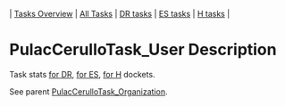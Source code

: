 | [Tasks Overview](../tasks-overview.md) | [All Tasks](../alltasks.md) | [DR tasks](../docket-DR/tasklist.md) | [ES tasks](../docket-ES/tasklist.md) | [H tasks](../docket-H/tasklist.md) |

# PulacCerulloTask_User Description

Task stats [for DR](../docket-DR/PulacCerulloTask_User.md), [for ES](../docket-ES/PulacCerulloTask_User.md), [for H](../docket-H/PulacCerulloTask_User.md) dockets.

See parent [PulacCerulloTask_Organization](PulacCerulloTask_Organization.md).
